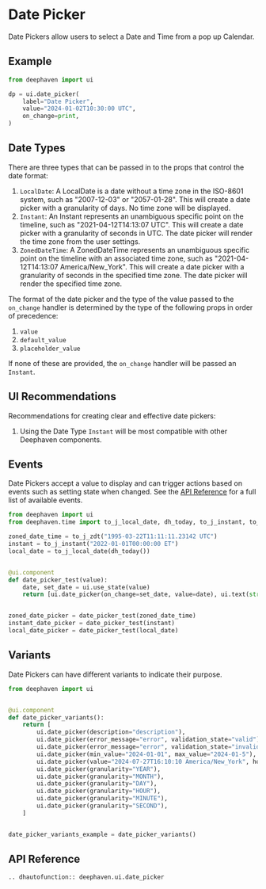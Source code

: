 # Date Picker

Date Pickers allow users to select a Date and Time from a pop up Calendar.

## Example

```python
from deephaven import ui

dp = ui.date_picker(
    label="Date Picker",
    value="2024-01-02T10:30:00 UTC",
    on_change=print,
)
```

## Date Types

There are three types that can be passed in to the props that control the date format:

1. `LocalDate`: A LocalDate is a date without a time zone in the ISO-8601 system, such as "2007-12-03" or "2057-01-28".
   This will create a date picker with a granularity of days. No time zone will be displayed.
2. `Instant`: An Instant represents an unambiguous specific point on the timeline, such as "2021-04-12T14:13:07 UTC".
   This will create a date picker with a granularity of seconds in UTC. The date picker will render the time zone from the user settings.
3. `ZonedDateTime`: A ZonedDateTime represents an unambiguous specific point on the timeline with an associated time zone, such as "2021-04-12T14:13:07 America/New_York".
   This will create a date picker with a granularity of seconds in the specified time zone. The date picker will render the specified time zone.

The format of the date picker and the type of the value passed to the `on_change` handler
is determined by the type of the following props in order of precedence:

1. `value`
2. `default_value`
3. `placeholder_value`

If none of these are provided, the `on_change` handler will be passed an `Instant`.

## UI Recommendations

Recommendations for creating clear and effective date pickers:

1. Using the Date Type `Instant` will be most compatible with other Deephaven components.

## Events

Date Pickers accept a value to display and can trigger actions based on events such as setting state when changed. See the [API Reference](#api-reference) for a full list of available events.

```python
from deephaven import ui
from deephaven.time import to_j_local_date, dh_today, to_j_instant, to_j_zdt

zoned_date_time = to_j_zdt("1995-03-22T11:11:11.23142 UTC")
instant = to_j_instant("2022-01-01T00:00:00 ET")
local_date = to_j_local_date(dh_today())


@ui.component
def date_picker_test(value):
    date, set_date = ui.use_state(value)
    return [ui.date_picker(on_change=set_date, value=date), ui.text(str(date))]


zoned_date_picker = date_picker_test(zoned_date_time)
instant_date_picker = date_picker_test(instant)
local_date_picker = date_picker_test(local_date)
```

## Variants

Date Pickers can have different variants to indicate their purpose.

```python
from deephaven import ui


@ui.component
def date_picker_variants():
    return [
        ui.date_picker(description="description"),
        ui.date_picker(error_message="error", validation_state="valid"),
        ui.date_picker(error_message="error", validation_state="invalid"),
        ui.date_picker(min_value="2024-01-01", max_value="2024-01-5"),
        ui.date_picker(value="2024-07-27T16:10:10 America/New_York", hour_cycle=24),
        ui.date_picker(granularity="YEAR"),
        ui.date_picker(granularity="MONTH"),
        ui.date_picker(granularity="DAY"),
        ui.date_picker(granularity="HOUR"),
        ui.date_picker(granularity="MINUTE"),
        ui.date_picker(granularity="SECOND"),
    ]


date_picker_variants_example = date_picker_variants()
```

## API Reference

```{eval-rst}
.. dhautofunction:: deephaven.ui.date_picker
```
